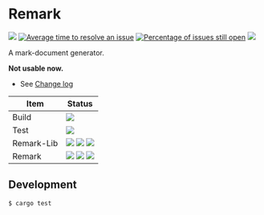 # Remark

[![](https://img.shields.io/librariesio/github/StardustDL/Remark.svg)](https://libraries.io/github/StardustDL/Remark)
[![Average time to resolve an issue](http://isitmaintained.com/badge/resolution/StardustDL/Remark.svg)](http://isitmaintained.com/project/StardustDL/Remark "Average time to resolve an issue")
[![Percentage of issues still open](http://isitmaintained.com/badge/open/StardustDL/Remark.svg)](http://isitmaintained.com/project/StardustDL/Remark "Percentage of issues still open")
![](https://img.shields.io/github/license/StardustDL/Remark.svg)

A mark-document generator.

**Not usable now.**

- See [Change log](./docs/CHANGELOG.md)

|Item|Status|
|-|-|
|Build|[![](https://img.shields.io/travis/StardustDL/Remark.svg?style=flat-square)](https://travis-ci.org/StardustDL/Remark)|
|Test|[![](https://img.shields.io/codecov/c/gh/StardustDL/Remark.svg?style=flat-square)](https://codecov.io/gh/StardustDL/Remark)|
|Remark-Lib|[![](https://img.shields.io/crates/v/remark-lib.svg?style=flat-square)](https://crates.io/crates/remark-lib) [![](https://img.shields.io/crates/v/remark-lib.svg?style=flat-square&label=docs&&colorA=blue)](https://docs.rs/remark-lib/) ![](https://img.shields.io/crates/d/remark-lib.svg?style=flat-square)|
|Remark|[![](https://img.shields.io/crates/v/remark.svg?style=flat-square)](https://crates.io/crates/remark) [![](https://img.shields.io/crates/v/remark.svg?style=flat-square&label=docs&&colorA=blue)](https://docs.rs/remark/) ![](https://img.shields.io/crates/d/remark.svg?style=flat-square)|

## Development

```sh
$ cargo test
```
